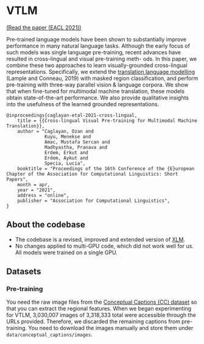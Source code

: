 # VTLM

[(Read the paper (EACL 2021))](https://arxiv.org/pdf/2101.10044.pdf)

Pre-trained language models have been shown to substantially improve performance in many natural language tasks. Although the early focus of such models was single language pre-training, recent advances have resulted in cross-lingual and visual pre-training meth- ods. In this paper, we combine these two approaches to learn visually-grounded cross-lingual representations. Specifically, we extend the [translation language modelling](https://github.com/facebookresearch/XLM) (Lample and Conneau, 2019) with masked region classification, and perform pre-training with three-way parallel vision & language corpora. We show that when fine-tuned for multimodal machine translation, these models obtain state-of-the-art performance. We also provide qualitative insights into the usefulness of the learned grounded representations.

```
@inproceedings{caglayan-etal-2021-cross-lingual,
    title = {{Cross-lingual Visual Pre-training for Multimodal Machine Translation}},
    author = "Caglayan, Ozan and
              Kuyu, Menekse and
              Amac, Mustafa Sercan and
              Madhyastha, Pranava and
              Erdem, Erkut and
              Erdem, Aykut and
              Specia, Lucia",
    booktitle = "Proceedings of the 16th Conference of the {E}uropean Chapter of the Association for Computational Linguistics: Short Papers",
    month = apr,
    year = "2021",
    address = "online",
    publisher = "Association for Computational Linguistics",
}
```

## About the codebase
- The codebase is a revised, improved and extended version of [XLM](https://github.com/facebookresearch/XLM).
- No changes applied to multi-GPU code, which did not work well for us. All models were trained on a single GPU.

## Datasets

### Pre-training

You need the raw image files from the [Conceptual Captions (CC) dataset](https://ai.google.com/research/ConceptualCaptions) so that you can extract the regional features. When we began experimenting for VTLM, 3,030,007 images of 3,318,333 total were accessible through the URLs provided. Therefore, we discarded the remaining captions from pre-training. You need to download the images manually and store them under `data/conceptual_captions/images`.
